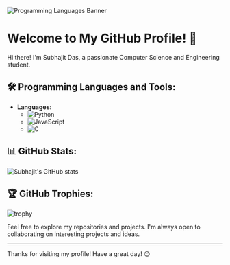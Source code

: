 ![Programming Languages Banner](https://github.com/Subhajit-das21/Subhajit-das21/blob/main/DALL%C2%B7E%202024-07-29%2021.02.10%20-%20A%20unique%20and%20beautiful%20banner%20featuring%20different%20programming%20languages.%20The%20design%20should%20be%20one%20of%20a%20kind%2C%20incorporating%20modern%20and%20clean%20aesthetics.webp)

# Welcome to My GitHub Profile! 👋

Hi there! I'm Subhajit Das, a passionate Computer Science and Engineering student.

## 🛠 Programming Languages and Tools:
- **Languages:**
  - ![Python](https://img.shields.io/badge/Python-3776AB?style=for-the-badge&logo=python&logoColor=white)
  - ![JavaScript](https://img.shields.io/badge/JavaScript-F7DF1E?style=for-the-badge&logo=javascript&logoColor=black)
  - ![C](https://img.shields.io/badge/C-A8B9CC?style=for-the-badge&logo=c&logoColor=white)
## 📊 GitHub Stats:
![Subhajit's GitHub stats](https://github-readme-stats.vercel.app/api?username=your_github_username&show_icons=true&theme=radical)

## 🏆 GitHub Trophies:
![trophy](https://github-profile-trophy.vercel.app/?username=your_github_username&theme=onedark)

Feel free to explore my repositories and projects. I'm always open to collaborating on interesting projects and ideas.

---

Thanks for visiting my profile! Have a great day! 😊
